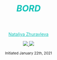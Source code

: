 # <p style="color:#0ec2b8" align="center">_BORD_</p>

<p align="center">
    <!-- Project Avatar -->
    <br>
    <!-- <a href="https://github.com/NataliyaZhuravleva">
        <img src="https://avatars.githubusercontent.com/u/26223609?s=400&u=eba3685b0fa16a0c66c8dec64c2cd7886929b509&v=4">
    </a>
    <!-- GitHub Link -->
   <p align="center">
        <a href="https://github.com/NataliyaZhuravleva" style="color: #0ec2b8;">Nataliya Zhuravleva</a>
    </p>
    <!-- LinkedIn -->
    <p align="center">
        <a href="mailto:natalindria@gmail.com">
            <img src="https://img.shields.io/badge/Email-00AAAB??style=social&logo=gmail&labelColor=00AAAB">
        </a>  
        <a href="https://www.linkedin.com/in/nataliya-zhuravleva/">
            <img src="https://img.shields.io/badge/LinkedIn-00AAAB??style=social&logo=linkedin&labelColor=00AAAB">
        </a>      
    </p>    
</p>
<p align="center">
  <small>Initiated January 22th, 2021</small>
</p>

<!-- ## <span style="color:#0ec2b8">Table of Contents</span>
* <a href="#about">About the project</a>
  * <a href="#description">Description</a>
  * <a href="#used">Technologies Used</a>
  * <a href="#bugs">Known Bugs</a>
* <a href="#install">Installation Requirements</a>
  * <a href="#required">Required Technologies</a>
  * <a href="#dotnet">.NET Installation</a>
    * <a href="#dotnetMac">Mac</a>
    * <a href="#dotnetWindows">Windows</a>
  * <a href="#mysql">MySQL Installation</a>
    * <a href="#mysqlMac">Mac</a>
    * <a href="#mysqlWindows">Windows</a>    
  * <a href="#postman">Postman Installation (optional)</a>
  * <a href="#packages">Packages To Install</a>
* <a href="#setup">Setup and Use</a>
  * <a href="#cloning">Cloning the project</a>
  * <a href="#download">Downloading the project</a>
  * <a href="#packages">App Settings</a>
  * <a href="#importDBEntity">Import Database Structure with Entity Framework Core</a>
  * <a href="#importDBWorkbench">Import Database Structure with MySQL Workbench</a>
  * <a href="#running">Running Program</a>
     * <a href="#runApp">Run Application</a>
     * <a href="#launchAPI">Launch the API</a>  
* <a href="#apiDoc">API Documentation</a>
  * <a href="#endPoints">End Points</a>
     * <a href="#request">HTTP Request Structure</a>
     * <a href="#query">Example Query</a>
     * <a href="#queryParam">Examples of queries with parameters for Get Requests</a>
     * <a href="#jsonResponse">Sample JSON Response</a>  
  * <a href="#swagger">How to use Swagger</a>

* <a href="#contact">Support and contact details</a>

* <a href="#license">License</a>



## <span style="color:#0ec2b8" id="about">About the Project</span>
### <span style="color:#0ec2b8" id="description">Description</span>

_The API that functions as a archive for the state and national parks to help visitors to be familiar with the type of park (national or state), wether pets allowed there or not, and if park has a store. This application is built utilizing C# ASP.NET Core, its ORM Entity, MySQL Database (and Workbench), RESTful principles and Swagger. The user is able to see the in-use version of the API when using Postman/Swagger._  

### <span style="color:#0ec2b8" id="used">Technologies Used</span>

* _C#_
* _.NET_
* _MySQL_
* _MySQL Workbench_
* _Postman_
* _Swagger_
* _VisualStudio Code_
* _Git_
* _GitHub_

### <span style="color:#0ec2b8" id="bugs">Known Bugs</span>

_Sometimes `random` gives an empty record (when query with at least two parameters). Works appropriately with `?random=true` only parameter._

## <span style="color:#0ec2b8" id="install">Installation Requirements</span>

### <span style="color:#0ec2b8" id="required">Required Technologies (see install instructions below)</span>
* _C# .NET Core Ver 2.2.0_
* _MySQL Ver 8.0.15 & MySQL Workbench_
* _Swagger Ver 13.10.1_
* _Modern Web Broswer_
* _Text Editor (e.g.VisualStudio Code)_

### <span style="color:#0ec2b8" id="dotnet">.NET Installation</span> 

#### <span style="color:#c4f4ef" id="dotnetMac">Mac</span> 

1. _Download this [.NET Core SDK (Software Development Kit)](https://dotnet.microsoft.com/download/dotnet-core/thank-you/sdk-2.2.106-macos-x64-installer) . Clicking this link will prompt a `.pkg file` download from `Microsoft`._
2. _Open the file. This will launch an installer which will walk you through installation steps. Use the default settings the installer suggests._ 
3. _Confirm the installation is successful by opening your terminal and running the command `$ dotnet --version`. You should see something like this in response: `2.2.105. This means both .NET and C# are successfully installed`._

#### <span style="color:#c4f4ef" id = "dotnetWindows">Windows</span> 
Note on Windows Versions
These Windows instructions assume you're using Windows 10. If you currently run Windows 7 or Windows 8, you may have a free upgrade available.
If you are not running Windows 10 (and cannot or do not plan to upgrade), specific installation steps may differ. 
#### Installation Steps:
1. _Download either the the 64-bit .NET Core SDK (Software Development Kit). Clicking these links will prompt a .exe file download from Microsoft._
2. _Open the file and follow the steps provided by the installer for your OS._
3. _Confirm the installation is successful by opening a new Windows PowerShell window and running the command `dotnet --version`. You should see something a response like this: `version numbers do not need to be the same: 2.2.105`_<br>
_This means .NET and C# are installed and your computer recognizes the dotnet command._

### <span style="color:#0ec2b8" id="mysql">MySQL Installation</span>
#### <span style="color:#c4f4ef" id="mysqlMac">Mac</span> 
1. _Download the MySQL Community Server `.dmg file` from the [MySQL Community Server page](https://dev.mysql.com/downloads/file/?id=484914). Click the `download` icon. Use the `No thanks, just start my download link.`_
2. _Follow along with the Installer until you reach the `Configuration` page. Once you've reached `Configuration`, select or set the following options (use default if not specified):_
    * _Use `Legacy Password Encryption`._
    * _Set password to `epicodus`._
    * _Click `Finish`._
    * _Open the terminal and enter the command echo `'export PATH="/usr/local/mysql/bin:$PATH"' >> ~/.bash_profile`. This will save this path in `.bash_profile`, which is where our terminal is configured._
    * _Type in source `~/.bash_profile` (or restart the terminal) in order to actually verify that MySQL was installed._
3. _Verify MySQL installation by opening terminal and entering the command `mysql -uroot -pepicodus`. You'll know it's working and connected if you gain access and see the MySQL command line. If it's not working, you'll likely get a `-bash: mysql: command not found error`._
4. _You can exit the mysql program by entering `exit`._
5. _Download the MySQL Workbench `.dmg file` from the [MySQL Workbench page](https://dev.mysql.com/downloads/file/?id=484391). Use the `No thanks, just start my download link`._
6. _Install `MySQL Workbench` to Applications folder._
7. _Open `MySQL Workbench` and select the `Local instance 3306 server`. You will need to enter the password `epicodus`. If it connects, you're all set._

#### <span style="color:#c4f4ef" id="mysqlWindows">Windows</span> 
1. _Download the `MySQL Web Installer` from the [MySQL Downloads page](https://dev.mysql.com/downloads/file/?id=484919). Use the `No thanks, just start my download link`._
2. _Follow along with the installer:
    * _Click `Yes` if prompted to update._
    * _Accept license terms._
    * _Choose `Custom setup` type._
    * _When prompted to `Select Products and Features`, choose the following:_
        * _MySQL Server 8.0.19 (This will be under `MySQL Servers > MySQL Server > MySQL Server 8.0`)_
        * _MySQL Workbench 8.0.19 (This will be under `Applications > MySQL Workbench > MySQL Workbench 8.0`)_
    * _Select `Next`, then `Execute`. Wait for download and installation. (This can take a few minutes.)_
    * _Advance through Configuration as follows:_
        * _High Availability set to `Standalone`._
        * _Defaults are OK under Type and Networking._
        * _`Authentication Method set` to Use Legacy Authentication Method._
        * _Set password to `epicodus`._
        * _Defaults are OK under Windows Service. Make sure that checkboxes are checked for the options `Configure MySQL Server as a Windows Service` and `Start the MySQL Server at System Startup`. Under Run Windows Service as..., the `Standard System Account` should be selected._
    * _Complete Installation process._
3. _Add the MySQL environment variable to the System PATH. You must include MySQL in the System Environment Path Variable. This is its own multi-step process:_
    * _Open the Control Panel and visit System and `Security > System`. Select `Change Settings` and a pop-up window will display. Select the tab `Advanced` and select the `Environment Variables` button._
    * _Within the System Variables navigator window, select PATH..., click `Edit...`, and then `New`._
    * _Add the exact location of your MySQL installation, and click OK. (This location is likely `C:\Program Files\MySQL\MySQL Server 8.0\bin`, but may differ depending on your specific installation.)_
4. _Verify installation by opening Windows PowerShell and entering the command `mysql -uroot -pepicodus`. You'll know it's working and connected if you gain access and see MySQL's command line. You can exit the mysql program by entering exit._
5. _Open MySQL Workbench and select the `Local instance 3306 server` (it may have a different name). You will need to enter the password `epicodus`. If it connects, you're all set._

### <span style="color:#0ec2b8" id="postman">Postman Installation (optional)</span>
Download and install `Postman` from the [Postman page](https://www.postman.com/downloads/).

### <span style="color:#0ec2b8" id="packages">Packages To Install:</span>
_In the command line run the following commands to install packages:
1. _$ `dotnet add package Microsoft.EntityFrameworkCore -v 2.2.0`_
2. _$ `dotnet add package Pomelo.EntityFrameworkCore.MySql -v 2.2.0`_
2. _$ `dotnet add package NSwag.AspNetCore --version 13.10.1`_

## <span style="color:#0ec2b8" id="setup">Setup and Use</span>
### <span style="color:#0ec2b8" id="cloning">Cloning the project</span>
1. _Navigate to my [ParksLookup.Solution repo](https://github.com/NataliyaZhuravleva/ParksLookup.Solution) at https://github.com/NataliyaZhuravleva/ParksLookup.Solution_ to view the project files and commits.
2. _Click on the green button labeled `Code`_ to copy repository URL.
3. _Clone the repository to your local machine_ by opening your machine terminal and using the command `git clone https://github.com/NataliyaZhuravleva/ParksLookup.Solution`.
4. _Navigate to the folder `/ParksLookup/` to see coding._
6. _To use this application you will need to install .NET. Please, see instructions below._

### <span style="color:#0ec2b8" id="download">Downloading the project</span>
1. _Navigate to my [ParksLookup.Solution repo](https://github.com/NataliyaZhuravleva/ParksLookup.Solution) at https://github.com/NataliyaZhuravleva/ParksLookup.Solution_ to view the project files and commits.
2. _Click on the green button labeled `Code`_ to copy repository URL.
3. _Clone the repository to your local machine_ by opening your machine terminal and using the command `git clone https://github.com/NataliyaZhuravleva/ParksLookup.Solution`.

### <span style="color:#0ec2b8" id="appSettings">App Settings</span>
1. _Open in the `/ParksLookup/` directory the file named `appsettings.json`_
2. _Change the server, port, and user id as necessary. Replace `YourPassword` with relevant MySQL password (set at installation of MySQL)._
```
{
  "Logging": {
      "LogLevel": {
      "Default": "Warning"
      }
  },
  "AllowedHosts": "*",
  "ConnectionStrings": {
      "DefaultConnection": "Server=localhost;Port=3306;database=nataliya_zhuravleva_parkslookup;uid=root;pwd=YourPassword;"
  }
}
```

### <span style="color:#0ec2b8" id="importDBEntity">Import Database Structure with Entity Framework Core</span>
1. _Navigate to the `ParksLookup` directory in your terminal._
2. _Run the command `dotnet ef database update` which will use the mirgrations folder to create the MySQL Database using Entity Framework Core._
3. _(_OPTIONAL_) If you need to make adjustments to the database, use the command `dotnet ef migrations add <NameOfNewMigration>` and then run `dotnet ef database update` again to apply the changes._

### <span style="color:#0ec2b8" id="importDBWorkbench">Import Database Structure with MySQL Workbench</span>
1. _Open MySQL Workbench and enter your password._
2. _Go to the nav bar at the top, click on `Server > Data Import`._
3. _Use the the option `Import from Self-Contained File`._
4. _Set the Default Target Schema or create a new schema._
5. _Select all Schema Objects you wish to import._
6. _At the bottom, ensure the option Dump Structure and Data is selected._
7. _Click `Start Import`._

### <span style="color:#0ec2b8" id="running">Running Program</span> 
#### <span style="color:#c4f4ef" id="runApp">Run Application</span>

1. _Use `nataliya_zhuravleva_parkslookup.sql` file to access database_ 
2. _Navigate to the `/ParksLookup/` folder in the command line._
3.  _Run the following command: $ `dotnet restore`_
4. _Run the following command: $ `dotnet build`_
5. _Run the following command to execute this compiled code: $ `dotnet run`_

#### <span style="color:#c4f4ef" id="launchAPI">Launch the API</span>
1. _Navigate to `ParksLookup.Solution/ParksLookup` directory using the MacOS Terminal (e.g. cd Desktop/ParksLookup.Solution/ParksLookup)._
2. _Run the command `dotnet run` to have access to the API in Postman or browser._
3. _If you use browser, open the [Swagger UI](http://localhost:5000/swagger/index.html#/Parks) to view and test the different routes of this API!


## <span style="color:#0ec2b8" id="apiDoc">API Documentation</span>

### <span style="color:#0ec2b8" id="endPoints">End Points</span>
Explore the API endpoints in Postman.
Base URL: https://localhost:5000
#### <span style="color:#c4f4ef" id="request">HTTP Request Structure</span>
```
- GET /api/parks
- POST /api/parks
- GET /api/parks/{id}
- PUT /api/parks/{id}
- DELETE /api/parks/{id}
```
#### <span style="color:#c4f4ef" id="query">Example Query</span>

```
http://localhost:5000/api/Parks/2
```

#### <span style="color:#c4f4ef" id="queryParam">Examples of queries with parameters for Get Requests</span>

```
To get random park: http://localhost:5000/api/parks/?random=true
To search park by parkName http://localhost:5000/api/parks/?search=Lake Sammamish
To get state parks only: http://localhost:5000/api/parks/?parkType=State
To get parks where pets are allowed: http://localhost:5000/api/parks/?parkPetsAllowed=true
To get national parks where pets are allowed: http://localhost:5000/api/parks/?parkPetsAllowed=true&parkType=national
```

#### <span style="color:#c4f4ef" id="jsonResponse">Sample JSON Response</span>


```
{
    "parkId": 1,
    "parkName": "Mount Rainier",
    "parkType": "National",
    "parkAddress": "55210 238th Avenue East Ashford, WA 98304",
    "parkPetsAllowed": false,
    "parkStore": true
}
```

### <span style="color:#0ec2b8" id="swagger">How to use Swagger</span>
Here is an example how to use Swagger.
Open URL: http://localhost:5000/swagger/index.html#/Parks

1. Click `Parks`
2. Click type of request, e.g. `Get`
3. Click `Try it out`

[![Image from Gyazo](https://i.gyazo.com/93525b648068768b6c4933805d1ee374.gif)](https://gyazo.com/93525b648068768b6c4933805d1ee374)

4. Choose property name to make a query (e.g. `parkType`) and type nearby what you want to search (e.g.`State`)
5. Click `Execute`
6. Scroll Down and Enjoy of your response.

[![Image from Gyazo](https://i.gyazo.com/746d812e63799aefb380ac02190610e9.gif)](https://gyazo.com/746d812e63799aefb380ac02190610e9)
#### NOTICE: If you want to get random park, please, mark `random` field as `true`.


## <span style="color:#0ec2b8" id="contact">Support and contact details</span>

_If you have any questions, ideas or concerns, please, contact me at [natalindria@gmail.com](mailto:natalindria@gmail.com)_






## <span style="color:#0ec2b8" id="license">License</span> 

*This software is licensed under the [MIT](https://choosealicense.com/licenses/mit/) license*

Copyright (c) 2020 **_Nataliya Zhuravleva_**  -->